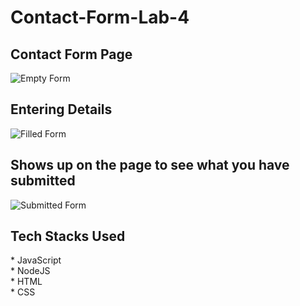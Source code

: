 # Contact-Form-Lab-4

<h2>Contact Form Page</h2>

![Empty Form](/public/images/emptyForm)

<h2>Entering Details</h2>

![Filled Form](/public/images/filledForm)

<h2>Shows up on the page to see what you have submitted</h2>

![Submitted Form](/public/images/Submitted)

<h2>Tech Stacks Used</h2>
* JavaScript <br>
* NodeJS <br>
* HTML <br>
* CSS


